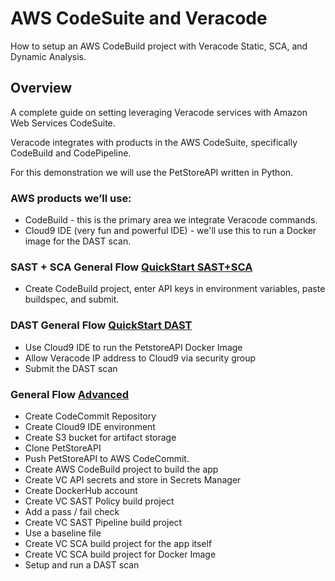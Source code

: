 # AWS CodeSuite and Veracode

How to setup an AWS CodeBuild project with Veracode Static, SCA, and Dynamic Analysis.

## Overview
A complete guide on setting leveraging Veracode services with Amazon Web Services CodeSuite.

Veracode integrates with products in the AWS CodeSuite, specifically CodeBuild and CodePipeline.

For this demonstration we will use the PetStoreAPI written in Python.  

### AWS products we’ll use:

* CodeBuild - this is the primary area we integrate Veracode commands. 
* Cloud9 IDE (very fun and powerful IDE) - we'll use this to run a Docker image for the DAST scan.

### SAST + SCA General Flow [QuickStart SAST+SCA](QuickStartSAST-SCA)
* Create CodeBuild project, enter API keys in environment variables, paste buildspec, and submit.

### DAST General Flow [QuickStart DAST](QuickStartSAST-DAST)
* Use Cloud9 IDE to run the PetstoreAPI Docker Image
* Allow Veracode IP address to Cloud9 via security group
* Submit the DAST scan

### General Flow [Advanced](Advanced)
* Create CodeCommit Repository 
* Create Cloud9 IDE environment
* Create S3 bucket for artifact storage
* Clone PetStoreAPI 
* Push PetStoreAPI to AWS CodeCommit.
* Create AWS CodeBuild project to build the app
* Create VC API secrets and store in Secrets Manager
* Create DockerHub account
* Create VC SAST Policy build project 
* Add a pass / fail check
* Create VC SAST Pipeline build project 
* Use a baseline file
* Create VC SCA  build project for the app itself
* Create VC SCA  build project for Docker Image
* Setup and run a DAST scan